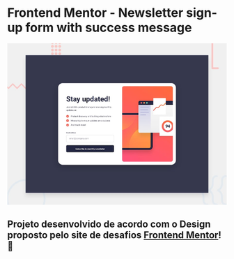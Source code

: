 # Frontend Mentor - Newsletter sign-up form with success message

![Design preview for the Newsletter sign-up form with success message coding challenge](./design/desktop-preview.jpg)

## Projeto desenvolvido de acordo com o Design proposto pelo site de desafios [Frontend Mentor](https://www.frontendmentor.io/)! 👋